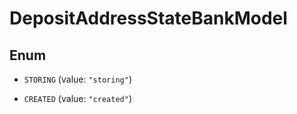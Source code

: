 

# DepositAddressStateBankModel

## Enum


* `STORING` (value: `"storing"`)

* `CREATED` (value: `"created"`)



